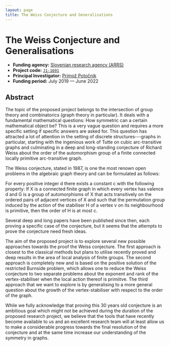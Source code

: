 ```yaml
---
layout: page
title: The Weiss Conjecture and Generalisations
---
```

# The Weiss Conjecture and Generalisations

* **Funding agency:** [Slovenian research agency (ARRS)](https://www.arrs.si/en/index.asp)
* **Project code:** [`J1-1691`](https://cris.cobiss.net/ecris/si/sl/project/17763)
* **Principal Investigator:** [Primož Potočnik](https://www.fmf.uni-lj.si/~potocnik/)
* **Funding period:** July 2019 &mdash; June 2022

## Abstract
The topic of the proposed project belongs to the intersection of group theory and combinatorics (graph theory in particular). It deals with a fundamental mathematical questions: How symmetric can a certain mathematical object be? This is a very vague question and requires a more specific setting if specific answers are asked for. This question has attracted a lot of attention in the setting of discrete structures---graphs in particular, starting with the ingenious work of Tutte on cubic arc-transitive graphs and culminating in a deep and long-standing conjecture of Richard Weiss about the order of the automorphism group of a finite connected locally primitive arc-transitive graph.

The Weiss conjecture, stated in 1987, is one the most renown open problems in the algebraic graph theory and can be formulated as follows:

For every positive integer d there exists a constant c with the following property: If
X is a connected finite graph in which every vertex has valence d and G is a group of automorphisms of X that acts transitively on the ordered pairs of adjacent vertices of X and such that the permutation group induced by the action of the stabiliser H of a vertex v on its neighbourhood is primitive, then the order of H is at most c.

Several deep and long papers have been published since then, each proving a specific case of the conjecture, but it seems that the attempts to prove the conjecture need fresh ideas.

The aim of the proposed project is to explore several new possible approaches towards the proof the Weiss conjecture. The first approach is closest to the classical methods but plans to utilise recently proved and deep results in the area of local analysis of finite groups. The second approach is completely new and is based on the positive solution of the restricted Burnside problem, which allows one to reduce the Weiss conjecture to two separate problems about the exponent and rank of the vertex-stabiliser when the local action thereof is primiitve. The third approach that we want to explore is by generalising to a more general question about the growth of the vertex-stabiliser with respect to the order of the graph.

While we fully acknowledge that proving this 30 years old conjecture is an ambitious goal which might not be achieved during the duration of the proposed research project, we believe that the tools that have recently become available to us and an excellent research team will at least allow us to make a considerable progress towards the final resolution of the conjecture and at the same time increase our understanding of the symmetry in graphs.
